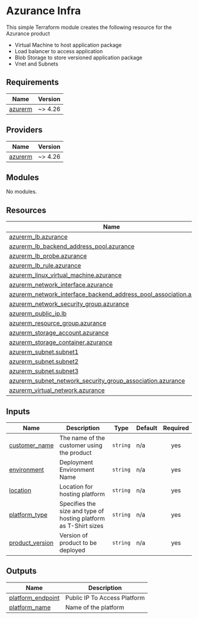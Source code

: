 # Azurance Infra
This simple Terraform module creates the following resource for the Azurance product

- Virtual Machine to host application package
- Load balancer to access application
- Blob Storage to store versioned application package
- Vnet and Subnets

## Requirements

| Name | Version |
|------|---------|
| <a name="requirement_azurerm"></a> [azurerm](#requirement\_azurerm) | ~> 4.26 |

## Providers

| Name | Version |
|------|---------|
| <a name="provider_azurerm"></a> [azurerm](#provider\_azurerm) | ~> 4.26 |

## Modules

No modules.

## Resources

| Name | Type |
|------|------|
| [azurerm_lb.azurance](https://registry.terraform.io/providers/hashicorp/azurerm/latest/docs/resources/lb) | resource |
| [azurerm_lb_backend_address_pool.azurance](https://registry.terraform.io/providers/hashicorp/azurerm/latest/docs/resources/lb_backend_address_pool) | resource |
| [azurerm_lb_probe.azurance](https://registry.terraform.io/providers/hashicorp/azurerm/latest/docs/resources/lb_probe) | resource |
| [azurerm_lb_rule.azurance](https://registry.terraform.io/providers/hashicorp/azurerm/latest/docs/resources/lb_rule) | resource |
| [azurerm_linux_virtual_machine.azurance](https://registry.terraform.io/providers/hashicorp/azurerm/latest/docs/resources/linux_virtual_machine) | resource |
| [azurerm_network_interface.azurance](https://registry.terraform.io/providers/hashicorp/azurerm/latest/docs/resources/network_interface) | resource |
| [azurerm_network_interface_backend_address_pool_association.azurance](https://registry.terraform.io/providers/hashicorp/azurerm/latest/docs/resources/network_interface_backend_address_pool_association) | resource |
| [azurerm_network_security_group.azurance](https://registry.terraform.io/providers/hashicorp/azurerm/latest/docs/resources/network_security_group) | resource |
| [azurerm_public_ip.lb](https://registry.terraform.io/providers/hashicorp/azurerm/latest/docs/resources/public_ip) | resource |
| [azurerm_resource_group.azurance](https://registry.terraform.io/providers/hashicorp/azurerm/latest/docs/resources/resource_group) | resource |
| [azurerm_storage_account.azurance](https://registry.terraform.io/providers/hashicorp/azurerm/latest/docs/resources/storage_account) | resource |
| [azurerm_storage_container.azurance](https://registry.terraform.io/providers/hashicorp/azurerm/latest/docs/resources/storage_container) | resource |
| [azurerm_subnet.subnet1](https://registry.terraform.io/providers/hashicorp/azurerm/latest/docs/resources/subnet) | resource |
| [azurerm_subnet.subnet2](https://registry.terraform.io/providers/hashicorp/azurerm/latest/docs/resources/subnet) | resource |
| [azurerm_subnet.subnet3](https://registry.terraform.io/providers/hashicorp/azurerm/latest/docs/resources/subnet) | resource |
| [azurerm_subnet_network_security_group_association.azurance](https://registry.terraform.io/providers/hashicorp/azurerm/latest/docs/resources/subnet_network_security_group_association) | resource |
| [azurerm_virtual_network.azurance](https://registry.terraform.io/providers/hashicorp/azurerm/latest/docs/resources/virtual_network) | resource |

## Inputs

| Name | Description | Type | Default | Required |
|------|-------------|------|---------|:--------:|
| <a name="input_customer_name"></a> [customer\_name](#input\_customer\_name) | The name of the customer using the product | `string` | n/a | yes |
| <a name="input_environment"></a> [environment](#input\_environment) | Deployment Environment Name | `string` | n/a | yes |
| <a name="input_location"></a> [location](#input\_location) | Location for hosting platform | `string` | n/a | yes |
| <a name="input_platform_type"></a> [platform\_type](#input\_platform\_type) | Specifies the size and type of hosting platform as T-Shirt sizes | `string` | n/a | yes |
| <a name="input_product_version"></a> [product\_version](#input\_product\_version) | Version of product to be deployed | `string` | n/a | yes |

## Outputs

| Name | Description |
|------|-------------|
| <a name="output_platform_endpoint"></a> [platform\_endpoint](#output\_platform\_endpoint) | Public IP To Access Platform |
| <a name="output_platform_name"></a> [platform\_name](#output\_platform\_name) | Name of the platform |